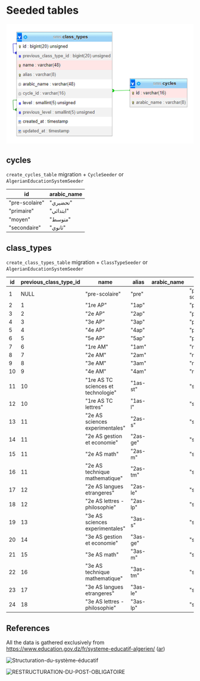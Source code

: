 # Seeded tables

![database](db.png)


## cycles

`create_cycles_table` migration + `CycleSeeder` or `AlgerianEducationSystemSeeder`

| id             | arabic_name |
| -------------- | ----------- |
| "pre-scolaire" | "تحضيري"    |
| "primaire"     | "ابتدائي"    |
| "moyen"        | "متوسط"    |
| "secondaire"   | "ثانوي"    |

## class_types

`create_class_types_table` migration + `ClassTypeSeeder` or `AlgerianEducationSystemSeeder`

| id  | previous_class_type_id | name                                | alias    | arabic_name | cycle_id       | level | previous_level | created_at | updated_at |
| --- | ---------------------- | ----------------------------------- | -------- | ----------- | -------------- | ----- | -------------- | ---------- | ---------- |
| 1   | NULL                   | "pre-scolaire"                      | "pre"    |             | "pre-scolaire" | 1     | NULL           |            |            |
| 2   | 1                      | "1re AP"                            | "1ap"    |             | "primaire"     | 2     | 1              |            |            |
| 3   | 2                      | "2e AP"                             | "2ap"    |             | "primaire"     | 3     | 2              |            |            |
| 4   | 3                      | "3e AP"                             | "3ap"    |             | "primaire"     | 4     | 3              |            |            |
| 5   | 4                      | "4e AP"                             | "4ap"    |             | "primaire"     | 5     | 4              |            |            |
| 6   | 5                      | "5e AP"                             | "5ap"    |             | "primaire"     | 6     | 5              |            |            |
| 7   | 6                      | "1re AM"                            | "1am"    |             | "moyen"        | 7     | 6              |            |            |
| 8   | 7                      | "2e AM"                             | "2am"    |             | "moyen"        | 8     | 7              |            |            |
| 9   | 8                      | "3e AM"                             | "3am"    |             | "moyen"        | 9     | 8              |            |            |
| 10  | 9                      | "4e AM"                             | "4am"    |             | "moyen"        | 10    | 9              |            |            |
| 11  | 10                     | "1re AS TC sciences et technologie" | "1as-st" |             | "secondaire"   | 11    | 10             |            |            |
| 12  | 10                     | "1re AS TC lettres"                 | "1as-l"  |             | "secondaire"   | 11    | 10             |            |            |
| 13  | 11                     | "2e AS sciences experimentales"     | "2as-s"  |             | "secondaire"   | 12    | 11             |            |            |
| 14  | 11                     | "2e AS gestion et economie"         | "2as-ge" |             | "secondaire"   | 12    | 11             |            |            |
| 15  | 11                     | "2e AS math"                        | "2as-m"  |             | "secondaire"   | 12    | 11             |            |            |
| 16  | 11                     | "2e AS technique mathematique"      | "2as-tm" |             | "secondaire"   | 12    | 11             |            |            |
| 17  | 12                     | "2e AS langues etrangeres"          | "2as-le" |             | "secondaire"   | 12    | 11             |            |            |
| 18  | 12                     | "2e AS lettres - philosophie"       | "2as-lp" |             | "secondaire"   | 12    | 11             |            |            |
| 19  | 13                     | "3e AS sciences experimentales"     | "3as-s"  |             | "secondaire"   | 13    | 12             |            |            |
| 20  | 14                     | "3e AS gestion et economie"         | "3as-ge" |             | "secondaire"   | 13    | 12             |            |            |
| 21  | 15                     | "3e AS math"                        | "3as-m"  |             | "secondaire"   | 13    | 12             |            |            |
| 22  | 16                     | "3e AS technique mathematique"      | "3as-tm" |             | "secondaire"   | 13    | 12             |            |            |
| 23  | 17                     | "3e AS langues etrangeres"          | "3as-le" |             | "secondaire"   | 13    | 12             |            |            |
| 24  | 18                     | "3e AS lettres - philosophie"       | "3as-lp" |             | "secondaire"   | 13    | 12             |            |            |


## References

All the data is gathered exclusively from https://www.education.gov.dz/fr/systeme-educatif-algerien/ ([ar](https://www.education.gov.dz/%d8%a7%d9%84%d9%86%d8%b8%d8%a7%d9%85-%d8%a7%d9%84%d8%aa%d8%b1%d8%a8%d9%88%d9%8a-%d8%a7%d9%84%d8%ac%d8%b2%d8%a7%d8%a6%d8%b1%d9%8a/))

![Structuration-du-système-éducatif](https://education.gov.dz/wp-content/uploads/2014/12/Structuration-du-syst%C3%A8me-%C3%A9ducatif.jpg)

![RESTRUCTURATION-DU-POST-OBLIGATOIRE](https://education.gov.dz/wp-content/uploads/2015/01/RESTRUCTURATION-DU-POST-OBLIGATOIRE.jpg)
